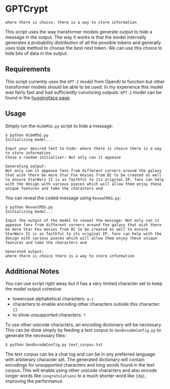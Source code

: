 # GPTCrypt

`where there is choice, there is a way to store information`

This script uses the way transformer models generate output to hide a message in the output. The way it works is that the model internally generates a probability distribution of all the possible tokens and generally uses topk method to choose the best next token. We can use this choice to hide bits of data in the output.

## Requirements

This script currently uses the `GPT-2` model from OpenAI to function but other transformer models should be able to be used. In my experience this model was fairly fast and had sufficiently convincing outputs. `GPT-2` model can be found in the [huggingface page](https://huggingface.co/gpt2).

## Usage

Simply run the `HideMSG.py` script to hide a message:
```
$ python HideMSG.py
Initializing model...

Input your desired text to hide: where there is choice there is a way to store information
Chose a random initializer: Not only can it appease

Generating output:
Not only can it appease fans from different corners around the galaxy that wish there be more Star Fox movies from DC to be created as well to ensure StarWars II is as faithful to its original IP, fans can help with the design with various pieces which will allow them enjoy these unique features and take the characters and
```

You can reveal the coded message using `RevealMSG.py`:
```
$ python RevealMSG.py
Initializing model...

Input the output of the model to reveal the message: Not only can it appease fans from different corners around the galaxy that wish there be more Star Fox movies from DC to be created as well to ensure StarWars II is as faithful to its original IP, fans can help with the design with various pieces which will allow them enjoy these unique features and take the characters and

Generated output: 
where there is choice there is a way to store information
```

## Additional Notes

You can use script right away but it has a very limited character set to keep the model output cohesive:

* lowercase alphabetical characters: `a-z`
* characters to enable encoding other characters outside this character: `{}`
* to show unsupported characters: `?`

To use other unicode characters, an encoding dictionary will be necessary. This can be done simply by feeding a text corpus to `GenEncodeConfig.py` to generate the necessary files:

```
$ python GenEncodeConfig.py text_corpus.txt
```

The text corpus can be a chat log and can be in any preferred language with arbiterary character set. The generated dictionary will contain encodings for unsupported characters and long words found in the text corpus. This will enable using other unicode characters and also encode longer words like `congratulations` to a much shorter word like `{dq}`, improving the performance.